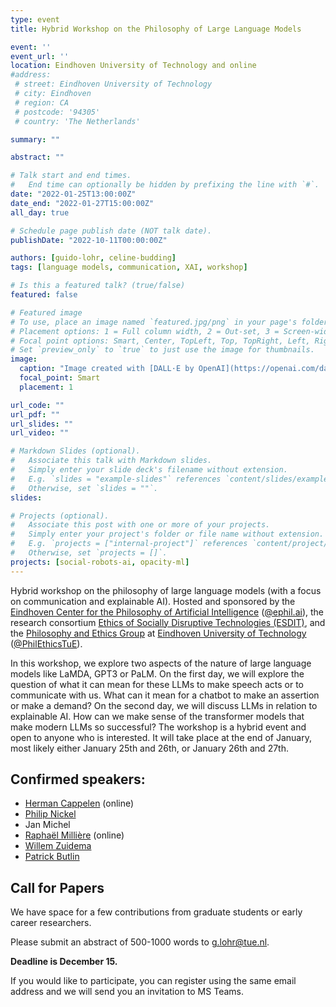 ```yaml
---
type: event
title: Hybrid Workshop on the Philosophy of Large Language Models

event: ''
event_url: ''
location: Eindhoven University of Technology and online
#address:
 # street: Eindhoven University of Technology
 # city: Eindhoven
 # region: CA
 # postcode: '94305'
 # country: 'The Netherlands'

summary: ""

abstract: ""

# Talk start and end times.
#   End time can optionally be hidden by prefixing the line with `#`.
date: "2022-01-25T13:00:00Z"
date_end: "2022-01-27T15:00:00Z"
all_day: true

# Schedule page publish date (NOT talk date).
publishDate: "2022-10-11T00:00:00Z"

authors: [guido-lohr, celine-budding]
tags: [language models, communication, XAI, workshop]

# Is this a featured talk? (true/false)
featured: false

# Featured image
# To use, place an image named `featured.jpg/png` in your page's folder.
# Placement options: 1 = Full column width, 2 = Out-set, 3 = Screen-width
# Focal point options: Smart, Center, TopLeft, Top, TopRight, Left, Right, BottomLeft, Bottom, BottomRight
# Set `preview_only` to `true` to just use the image for thumbnails.
image:
  caption: "Image created with [DALL·E by OpenAI](https://openai.com/dall-e-2/) (prompt: philosophers at a conference on large language models, digital art)"
  focal_point: Smart
  placement: 1

url_code: ""
url_pdf: ""
url_slides: ""
url_video: ""

# Markdown Slides (optional).
#   Associate this talk with Markdown slides.
#   Simply enter your slide deck's filename without extension.
#   E.g. `slides = "example-slides"` references `content/slides/example-slides.md`.
#   Otherwise, set `slides = ""`.
slides:

# Projects (optional).
#   Associate this post with one or more of your projects.
#   Simply enter your project's folder or file name without extension.
#   E.g. `projects = ["internal-project"]` references `content/project/deep-learning/index.md`.
#   Otherwise, set `projects = []`.
projects: [social-robots-ai, opacity-ml]
---
```


Hybrid workshop on the philosophy of large language models (with a focus on communication and explainable AI). Hosted and sponsored by the [Eindhoven Center for the Philosophy of Artificial Intelligence](https://ephil.ai) ([@ephil.ai](https://twitter.com/ephil_ai)), the research consortium [Ethics of Socially Disruptive Technologies (ESDIT)](https://www.esdit.nl), and the [Philosophy and Ethics Group](https://research.tue.nl/en/organisations/philosophy-ethics) at [Eindhoven University of Technology](https://www.tue.nl/en/) ([@PhilEthicsTuE](https://twitter.com/PhilEthicsTUe)).

In this workshop, we explore two aspects of the nature of large language models like LaMDA, GPT3 or PaLM. On the first day, we will explore the question of what it can mean for these LLMs to make speech acts or to communicate with us. What can it mean for a chatbot to make an assertion or make a demand? 
On the second day, we will discuss LLMs in relation to explainable AI. How can we make sense of the transformer models that make modern LLMs so successful?
The workshop is a hybrid event and open to anyone who is interested. It will take place at the end of January, most likely either January 25th and 26th, or January 26th and 27th.


## Confirmed speakers:

-	[Herman Cappelen](https://www.hermancappelen.net) (online)
-	[Philip Nickel](https://www.tue.nl/en/research/researchers/philip-nickel/)
-	Jan Michel 
-	[Raphaël Millière](https://www.raphaelmilliere.com) (online) 
-	[Willem Zuidema](https://staff.fnwi.uva.nl/w.zuidema/) 
-	[Patrick Butlin](https://patrickbutlin.com)

## Call for Papers

We have space for a few contributions from graduate students or early career researchers.

Please submit an abstract of 500-1000 words to g.lohr@tue.nl.

**Deadline is December 15.** 

If you would like to participate, you can register using the same email address and we will send you an invitation to MS Teams.